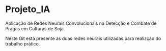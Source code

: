 # Projeto_IA
Aplicação de Redes Neurais Convolucionais na Detecção e Combate de Pragas em Culturas de Soja

Neste Git está presente as duas redes neurais utilizadas para realizção do trabalho prático.
